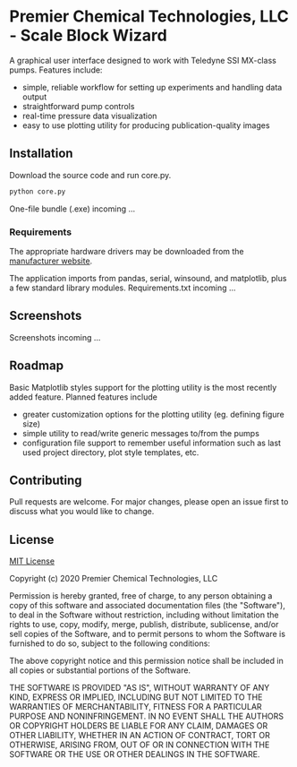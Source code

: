 # Premier Chemical Technologies, LLC  - Scale Block Wizard
A graphical user interface designed to work with Teledyne SSI MX-class pumps.
Features include:
  * simple, reliable workflow for setting up experiments and
   handling data output
  * straightforward pump controls
  * real-time pressure data visualization
  * easy to use plotting utility for producing publication-quality images

## Installation
Download the source code and run core.py.
```bash
python core.py
```
One-file bundle (.exe) incoming ...

### Requirements
The appropriate hardware drivers may be downloaded from the
 [manufacturer website](https://ssihplc.com/manuals/#driver-downloads).

The application imports from pandas, serial, winsound, and matplotlib, plus a
few standard library modules.
Requirements.txt incoming ... 

## Screenshots
Screenshots incoming ...

## Roadmap
Basic Matplotlib styles support for the plotting utility is the most recently
added feature.
Planned features include
  * greater customization options for the plotting utility (eg. defining figure size)
  * simple utility to read/write generic messages to/from the pumps
  * configuration file support to remember useful information
    such as last used project directory, plot style templates, etc.

## Contributing
Pull requests are welcome. For major changes, please open an issue first to discuss what you would like to change.


## License
[MIT License](https://choosealicense.com/licenses/mit/)

Copyright (c) 2020 Premier Chemical Technologies, LLC

Permission is hereby granted, free of charge, to any person obtaining a copy of this software and associated documentation files (the "Software"), to deal in the Software without restriction, including without limitation the rights to use, copy, modify, merge, publish, distribute, sublicense, and/or sell copies of the Software, and to permit persons to whom the Software is furnished to do so, subject to the following conditions:

The above copyright notice and this permission notice shall be included in all copies or substantial portions of the Software.

THE SOFTWARE IS PROVIDED "AS IS", WITHOUT WARRANTY OF ANY KIND, EXPRESS OR IMPLIED, INCLUDING BUT NOT LIMITED TO THE WARRANTIES OF MERCHANTABILITY, FITNESS FOR A PARTICULAR PURPOSE AND NONINFRINGEMENT. IN NO EVENT SHALL THE AUTHORS OR COPYRIGHT HOLDERS BE LIABLE FOR ANY CLAIM, DAMAGES OR OTHER LIABILITY, WHETHER IN AN ACTION OF CONTRACT, TORT OR OTHERWISE, ARISING FROM, OUT OF OR IN CONNECTION WITH THE SOFTWARE OR THE USE OR OTHER DEALINGS IN THE SOFTWARE.
